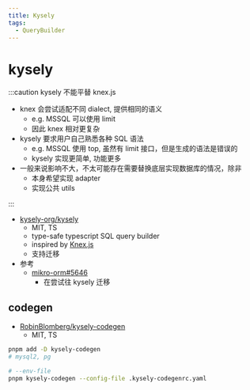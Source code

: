 ```yaml
---
title: Kysely
tags:
  - QueryBuilder
---
```


# kysely

:::caution kysely 不能平替 knex.js

- knex 会尝试适配不同 dialect, 提供相同的语义
  - e.g. MSSQL 可以使用 limit
  - 因此 knex 相对更复杂
- kysely 要求用户自己熟悉各种 SQL 语法
  - e.g. MSSQL 使用 top, 虽然有 limit 接口，但是生成的语法是错误的
  - kysely 实现更简单, 功能更多
- 一般来说影响不大，不太可能存在需要替换底层实现数据库的情况，除非
  - 本身希望实现 adapter
  - 实现公共 utils

:::

- [kysely-org/kysely](https://github.com/kysely-org/kysely)
  - MIT, TS
  - type-safe typescript SQL query builder
  - inspired by [Knex.js](./knex.md)
  - 支持迁移
- 参考
  - [mikro-orm#5646](https://github.com/mikro-orm/mikro-orm/discussions/5646)
    - 在尝试往 kysely 迁移

## codegen

- [RobinBlomberg/kysely-codegen](https://github.com/RobinBlomberg/kysely-codegen)
  - MIT, TS

```bash
pnpm add -D kysely-codegen
# mysql2, pg

# --env-file
pnpm kysely-codegen --config-file .kysely-codegenrc.yaml
```
